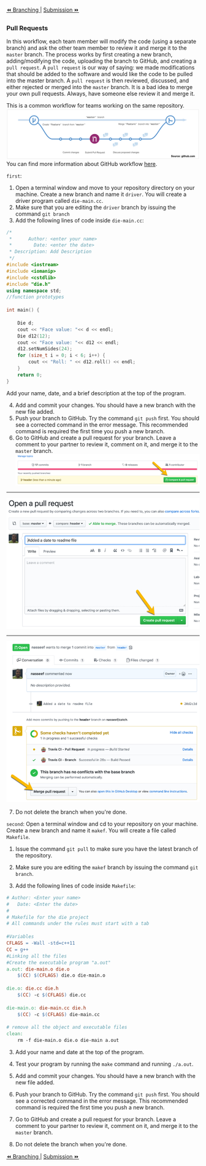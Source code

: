 [⏪ Branching ](004-branching.md) | [Submission ⏩](006-submission.md)

### Pull Requests

In this workflow, each team member will modify the code (using a separate branch) and ask the other team member to review it and merge it to the `master` branch. The process works by first creating a new branch, adding/modifying the code, uploading the branch to GitHub, and creating a `pull request`. A `pull request` is our way of saying: we made modifications that should be added to the software and would like the code to be pulled into the master branch. A `pull request` is then reviewed, discussed, and either rejected or merged into the `master` branch. It is a bad idea to merge your own pull requests. Always, have someone else review it and merge it.

This is a common workflow for teams working on the same repository.
![pull-request.jpg](img/pull-request.jpg)
You can find more information about GitHub workflow [here](https://guides.github.com/introduction/flow/).

`first`:

1. Open a terminal window and move to your repository directory on your machine. Create a new branch and name it `driver`. You will create a driver program called `die-main.cc`.
2. Make sure that you are editing the `driver` branch by issuing the command `git branch`
3. Add the following lines of code inside `die-main.cc`:

```cpp
/*
 *      Author: <enter your name>
 *        Date: <enter the date>
 * Description: Add Description
 */
#include <iostream>
#include <iomanip>
#include <cstdlib>
#include "die.h"
using namespace std;
//function prototypes

int main() {

    Die d;
    cout << "Face value: "<< d << endl;
    Die d12(12);
    cout << "Face value: "<< d12 << endl;
    d12.setNumSides(24);
    for (size_t i = 0; i < 6; i++) {
        cout << "Roll: " << d12.roll() << endl;
    }
    return 0;
}
```

Add your name, date, and a brief description at the top of the program.

4. Add and commit your changes. You should have a new branch with the new file added.
5. Push your branch to GitHub. Try the command `git push` first. You should see a corrected command in the error message. This recommended command is required the first time you push a new branch.
6. Go to GitHub and create a pull request for your branch. Leave a comment to your partner to review it, comment on it, and merge it to the `master` branch.
   ![pr-create.jpg](img/pr-create.jpg)

---

![pr-create2.jpg](img/pr-create2.jpg)

---

![pr-merge.jpg](img/pr-merge.jpg)

7. Do not delete the branch when you're done.

`second`:
Open a terminal window and cd to your repository on your machine. Create a new branch and name it `makef`. You will create a file called `Makefile`.

1. Issue the command `git pull` to make sure you have the latest branch of the repository.

2. Make sure you are editing the `makef` branch by issuing the command `git branch`.

3. Add the following lines of code inside `Makefile`:

```Makefile
# Author: <Enter your name>
#   Date: <Enter the date>
#
# Makefile for the die project
# All commands under the rules must start with a tab

#Variables
CFLAGS = -Wall -std=c++11
CC = g++
#Linking all the files
#Create the executable program "a.out"
a.out: die-main.o die.o
	$(CC) $(CFLAGS) die.o die-main.o

die.o: die.cc die.h
	$(CC) -c $(CFLAGS) die.cc

die-main.o: die-main.cc die.h
	$(CC) -c $(CFLAGS) die-main.cc

# remove all the object and executable files
clean:
	rm -f die-main.o die.o die-main a.out
```

3. Add your name and date at the top of the program.
4. Test your program by running the `make` command and running `./a.out`.
5. Add and commit your changes. You should have a new branch with the new file added.
6. Push your branch to GitHub. Try the command `git push` first. You should see a corrected command in the error message. This recommended command is required the first time you push a new branch.

7. Go to GitHub and create a pull request for your branch. Leave a comment to your partner to review it, comment on it, and merge it to the `master` branch.
8. Do not delete the branch when you're done.

[⏪ Branching ](004-branching.md) | [Submission ⏩](006-submission.md)
